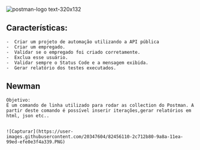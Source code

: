 ![postman-logo text-320x132](https://user-images.githubusercontent.com/4249709/29496848-63ad446c-85b1-11e7-904e-a4ddad25e9db.png)


## Características: 
  	-  Criar um projeto de automação utilizando a API pública 
	-  Criar um empregado.
  	-  Validar se o empregado foi criado corretamente.
	-  Exclua esse usuário.
	-  Validar sempre o Status Code e a mensagem exibida.
   	-  Gerar relatório dos testes executados.
	

## Newman 

	Objetivo:
	É um comando de linha utilizado para rodar as collection do Postman. A partir deste comando é possível inserir iterações,gerar relatórios em html, json etc.. 


	![Capturar](https://user-images.githubusercontent.com/20347604/82456110-2c712b80-9a8a-11ea-99ed-efe0e3f4a339.PNG)
